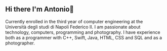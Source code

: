 ## Hi there I'm Antonio👋
Currently enrolled in the third year of computer engineering at the Università degli studi di Napoli Federico II. I am passionate about technology, computers, programming and photography. 
I have experience both as a programmer with C++, Swift, Java, HTML, CSS and SQL and as a photographer.
<!--
**antocirino/antocirino** is a ✨ _special_ ✨ repository because its `README.md` (this file) appears on your GitHub profile.

Here are some ideas to get you started:

- 🔭 I’m currently working on ...
- 🌱 I’m currently learning ...
- 👯 I’m looking to collaborate on ...
- 🤔 I’m looking for help with ...
- 💬 Ask me about ...
- 📫 How to reach me: ...
- 😄 Pronouns: ...
- ⚡ Fun fact: ...
-->

